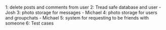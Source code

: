 1: delete posts and comments from user
2: Tread safe database and user - Josh
3: photo storage for messages - Michael
4: photo storage for users and groupchats - Michael
5: system for requesting to be friends with someone
6: Test cases
